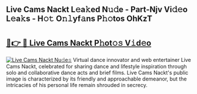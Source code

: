 ## Live Cams Nackt L𝚎a𝚔ed N𝚞𝚍e - Part-Njv Vi𝚍𝚎o L𝚎a𝚔s - H𝚘𝚝 O𝚗𝚕yf𝚊ns P𝚑𝚘tos OhKzT

# <h2><a href="http://kf6boo.oniu.top/?m=Live+Cams+Nackt">🔗👉 🔴 Live Cams Nackt P𝚑ot𝚘𝚜 V𝚒d𝚎o</a></h2>

[![Live Cams Nackt Nu𝚍e𝚜](https://i.imgur.com/0qMVB7G.gif)](http://kf6boo.oniu.top/?m=Live+Cams+Nackt)
Virtual dance innovator and web entertainer Live Cams Nackt, celebrated for sharing dance and lifestyle inspiration through solo and collaborative dance acts and brief films. Live Cams Nackt's public image is characterized by its friendly and approachable demeanor, but the intricacies of his personal life remain shrouded in secrecy.  
